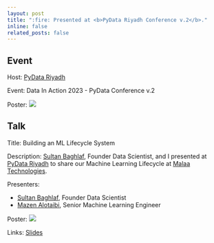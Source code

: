 ```yaml
---
layout: post
title: ":fire: Presented at <b>PyData Riyadh Conference v.2</b>."
inline: false
related_posts: false
---
```


## Event
Host: [PyData Riyadh](https://x.com/PyDataRiyadh)

Event: Data In Action 2023 - PyData Conference v.2

Poster:
![](https://pbs.twimg.com/media/F5uydx3XsAAucsx?format=jpg&name=large)


## Talk
Title: Building an ML Lifecycle System

Description:
[Sultan Baghlaf](https://sa.linkedin.com/in/sultanbaghlaf), Founder Data Scientist,  and I presented at [PyData Riyadh](https://x.com/PyDataRiyadh) to share our Machine Learning Lifecycle at [Malaa Technologies](https://malaa.tech).

Presenters:
- [Sultan Baghlaf](https://sa.linkedin.com/in/sultanbaghlaf), Founder Data Scientist
- [Mazen Alotaibi](https://www.linkedin.com/in/ma7dev/), Senior Machine Learning Engineer

Poster:
![](https://pbs.twimg.com/media/F5xctJKWMAAWKpB?format=jpg&name=large)

Links: [Slides](https://drive.google.com/file/d/1Vg5jXzjUsLL6s6su_h0r2dn-oCJEzn9Z/view?usp=drive_link)